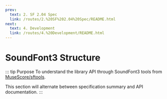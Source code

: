 ```yaml
---
prev:
  text: 2. SF 2.04 Spec
  link: /routes/2.%20SF%202.04%20Spec/README.html
next:
  text: 4. Development
  link: /routes/4.%20Development/README.html
---
```


# SoundFont3 Structure
::: tip Purpose
To understand the library API through SoundFont3 tools from [MuseScore/sftools](https://github.com/musescore/sftools).

This section will alternate between specification summary and API documentation.
:::

<Badge type="danger" text="Section incomplete" />
